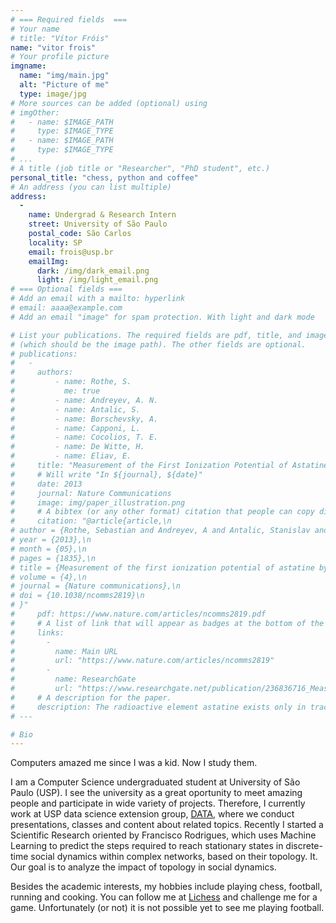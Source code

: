 ```yaml
---
# === Required fields  ===
# Your name 
# title: "Vítor Fróis"
name: "vitor frois"
# Your profile picture
imgname: 
  name: "img/main.jpg"
  alt: "Picture of me"
  type: image/jpg
# More sources can be added (optional) using 
# imgOther:
#   - name: $IMAGE_PATH
#     type: $IMAGE_TYPE
#   - name: $IMAGE_PATH
#     type: $IMAGE_TYPE
# ...
# A title (job title or "Researcher", "PhD student", etc.)
personal_title: "chess, python and coffee"
# An address (you can list multiple)
address: 
  - 
    name: Undergrad & Research Intern
    street: University of São Paulo
    postal_code: São Carlos
    locality: SP
    email: frois@usp.br
    emailImg: 
      dark: /img/dark_email.png
      light: /img/light_email.png
# === Optional fields ===
# Add an email with a mailto: hyperlink
# email: aaaa@example.com
# Add an email "image" for spam protection. With light and dark mode

# List your publications. The required fields are pdf, title, and image 
# (which should be the image path). The other fields are optional.
# publications:
#   - 
#     authors:
#         - name: Rothe, S. 
#           me: true
#         - name: Andreyev, A. N. 
#         - name: Antalic, S.
#         - name: Borschevsky, A.
#         - name: Capponi, L.
#         - name: Cocolios, T. E.
#         - name: De Witte, H.
#         - name: Eliav, E.
#     title: "Measurement of the First Ionization Potential of Astatine by Laser Ionization Spectroscopy"
#     # Will write "In ${journal}, ${date}"
#     date: 2013
#     journal: Nature Communications
#     image: img/paper_illustration.png
#     # A bibtex (or any other format) citation that people can copy directly from the website.
#     citation: "@article{article,\n
# author = {Rothe, Sebastian and Andreyev, A and Antalic, Stanislav and Borschevsky, Anastasia and Capponi, Luigi and Cocolios, Thomas and De Witte, Hilde and Eliav, Ephraim and Fedorov, D.V. and Fedosseev, Valentin and Fink, D and Fritzsche, s and Ghys, Lars and Huyse, M and Imai, Nobuaki and Kaldor, U and Kudryavtsev, Yu and Koester, Ulli and Lane, J and Wendt, Klaus},\n
# year = {2013},\n
# month = {05},\n
# pages = {1835},\n
# title = {Measurement of the first ionization potential of astatine by laser ionization spectroscopy},\n
# volume = {4},\n
# journal = {Nature communications},\n
# doi = {10.1038/ncomms2819}\n
# }"
#     pdf: https://www.nature.com/articles/ncomms2819.pdf
#     # A list of link that will appear as badges at the bottom of the publication.
#     links:
#       -
#         name: Main URL
#         url: "https://www.nature.com/articles/ncomms2819"
#       -
#         name: ResearchGate
#         url: "https://www.researchgate.net/publication/236836716_Measurement_of_the_first_ionization_potential_of_astatine_by_laser_ionization_spectroscopy"
#     # A description for the paper.
#     description: The radioactive element astatine exists only in trace amounts in nature. Its properties can therefore only be explored by study of the minute quantities of artificially produced isotopes or by performing theoretical calculations. One of the most important properties influencing the chemical behaviour is the energy required to remove one electron from the valence shell, referred to as the ionization potential.
# ---

# Bio
---
```


Computers amazed me since I was a kid. Now I study them. 

I am a Computer Science undergraduated student at University of São Paulo (USP). I see the university as a great oportunity to meet amazing people and participate in wide variety of projects. Therefore, I currently work at USP data science extension group, [DATA](http://data.icmc.usp.br/), where we conduct presentations, classes and content about related topics. Recently I started a Scientific Research oriented by Francisco Rodrigues, which uses Machine Learning to predict the steps required to reach stationary states in discrete-time social dynamics within complex networks, based on their topology. It. Our goal is to analyze the impact of topology in social dynamics.

Besides the academic interests, my hobbies include playing chess, football, running and cooking. You can follow me at [Lichess](https://lichess.org/@/Chessfrois) and challenge me for a game. Unfortunately (or not) it is not possible yet to see me playing football.

<!-- # I currently intern at Clave Capital Risk area, where I can apply my knowledge with Python, SQL, Web Scraping and other important tools.

# At USP I research about Complex Networks and participate on DATA and SEMCOMP extension groups.

# My curriculum is available here but you also can see some projects I've made at my GitHub, and contact me via LinkedIn or send me an email


# I am a chemical element with the symbol At and atomic number 85. I am 
# the rarest naturally occurring element in the Earth's crust, occurring only as
# the decay product of various heavier elements. All of my isotopes are
# short-lived; the most stable is astatine-210, with a half-life of 8.1 hours. 

# A pure sample of myself has never been assembled, because any macroscopic
# specimen would be immediately vaporized by the heat of its own radioactivity. -->
